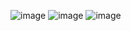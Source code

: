 ![image](https://github.com/user-attachments/assets/6f0d8e62-79f0-45b3-b9e5-e5695f164404)
![image](https://github.com/user-attachments/assets/bb5a8d4a-8f47-4bfa-9852-701b20b39f7e)
![image](https://github.com/user-attachments/assets/676a5e93-c2c2-419f-8150-7144498d9a15)


